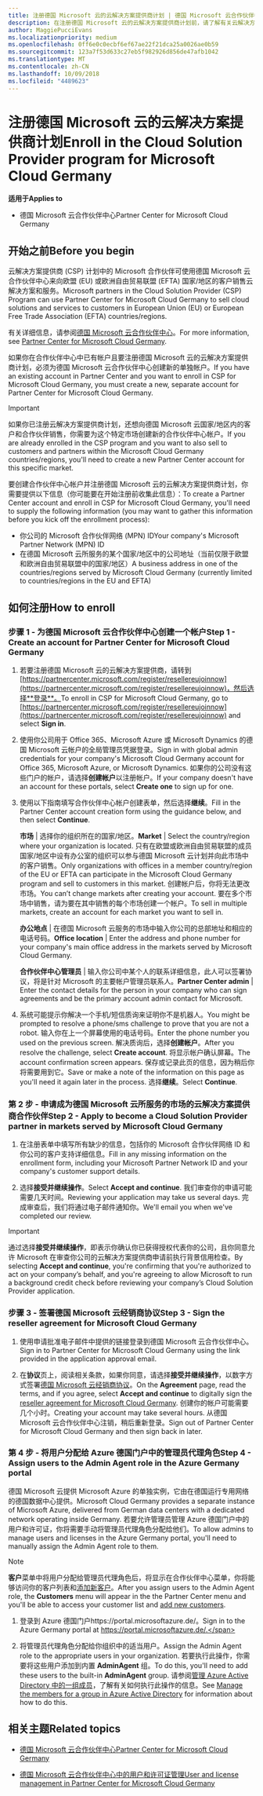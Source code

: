 ```yaml
---
title: 注册德国 Microsoft 云的云解决方案提供商计划 | 德国 Microsoft 云合作伙伴中心
description: 在注册德国 Microsoft 云的云解决方案提供商计划前，请了解有关云解决方案提供商计划要求的详细信息。
author: MaggiePucciEvans
ms.localizationpriority: medium
ms.openlocfilehash: 0ff6e0c0ecbf6ef67ae22f21dca25a0026ae0b59
ms.sourcegitcommit: 123a7f53d633c27eb5f982926d856de47afb1042
ms.translationtype: MT
ms.contentlocale: zh-CN
ms.lasthandoff: 10/09/2018
ms.locfileid: "4489623"
---
```

# <a name="enroll-in-the-cloud-solution-provider-program-for-microsoft-cloud-germany"></a><span data-ttu-id="c2c96-103">注册德国 Microsoft 云的云解决方案提供商计划</span><span class="sxs-lookup"><span data-stu-id="c2c96-103">Enroll in the Cloud Solution Provider program for Microsoft Cloud Germany</span></span>

**<span data-ttu-id="c2c96-104">适用于</span><span class="sxs-lookup"><span data-stu-id="c2c96-104">Applies to</span></span>**

-  <span data-ttu-id="c2c96-105">德国 Microsoft 云合作伙伴中心</span><span class="sxs-lookup"><span data-stu-id="c2c96-105">Partner Center for Microsoft Cloud Germany</span></span>

## <a name="before-you-begin"></a><span data-ttu-id="c2c96-106">开始之前</span><span class="sxs-lookup"><span data-stu-id="c2c96-106">Before you begin</span></span>

<span data-ttu-id="c2c96-107">云解决方案提供商 (CSP) 计划中的 Microsoft 合作伙伴可使用德国 Microsoft 云合作伙伴中心来向欧盟 (EU) 或欧洲自由贸易联盟 (EFTA) 国家/地区的客户销售云解决方案和服务。</span><span class="sxs-lookup"><span data-stu-id="c2c96-107">Microsoft partners in the Cloud Solution Provider (CSP) Program can use Partner Center for Microsoft Cloud Germany to sell cloud solutions and services to customers in European Union (EU) or European Free Trade Association (EFTA) countries/regions.</span></span>

<span data-ttu-id="c2c96-108">有关详细信息，请参阅[德国 Microsoft 云合作伙伴中心](partner-center-for-microsoft-cloud-germany.md)。</span><span class="sxs-lookup"><span data-stu-id="c2c96-108">For more information, see [Partner Center for Microsoft Cloud Germany](partner-center-for-microsoft-cloud-germany.md).</span></span>

<span data-ttu-id="c2c96-109">如果你在合作伙伴中心中已有帐户且要注册德国 Microsoft 云的云解决方案提供商计划，必须为德国 Microsoft 云合作伙伴中心创建新的单独帐户。</span><span class="sxs-lookup"><span data-stu-id="c2c96-109">If you have an existing account in Partner Center and you want to enroll in CSP for Microsoft Cloud Germany, you must create a new, separate account for Partner Center for Microsoft Cloud Germany.</span></span>

> [!IMPORTANT]  
> <span data-ttu-id="c2c96-110">如果你已注册云解决方案提供商计划，还想向德国 Microsoft 云国家/地区内的客户和合作伙伴销售，你需要为这个特定市场创建新的合作伙伴中心帐户。</span><span class="sxs-lookup"><span data-stu-id="c2c96-110">If you are already enrolled in the CSP program and you want to also sell to customers and partners within the Microsoft Cloud Germany countries/regions, you'll need to create a new Partner Center account for this specific market.</span></span>  

<span data-ttu-id="c2c96-111">要创建合作伙伴中心帐户并注册德国 Microsoft 云的云解决方案提供商计划，你需要提供以下信息（你可能要在开始注册前收集此信息）：</span><span class="sxs-lookup"><span data-stu-id="c2c96-111">To create a Partner Center account and enroll in CSP for Microsoft Cloud Germany, you'll need to supply the following information (you may want to gather this information before you kick off the enrollment process):</span></span>

-  <span data-ttu-id="c2c96-112">你公司的 Microsoft 合作伙伴网络 (MPN) ID</span><span class="sxs-lookup"><span data-stu-id="c2c96-112">Your company's Microsoft Partner Network (MPN) ID</span></span> 
-  <span data-ttu-id="c2c96-113">在德国 Microsoft 云所服务的某个国家/地区中的公司地址（当前仅限于欧盟和欧洲自由贸易联盟中的国家/地区）</span><span class="sxs-lookup"><span data-stu-id="c2c96-113">A business address in one of the countries/regions served by Microsoft Cloud Germany (currently limited to countries/regions in the EU and EFTA)</span></span> 

## <a name="how-to-enroll"></a><span data-ttu-id="c2c96-114">如何注册</span><span class="sxs-lookup"><span data-stu-id="c2c96-114">How to enroll</span></span> 

### <a name="step-1---create-an-account-for-partner-center-for-microsoft-cloud-germany"></a><span data-ttu-id="c2c96-115">步骤 1 - 为德国 Microsoft 云合作伙伴中心创建一个帐户</span><span class="sxs-lookup"><span data-stu-id="c2c96-115">Step 1 - Create an account for Partner Center for Microsoft Cloud Germany</span></span> 

1.  <span data-ttu-id="c2c96-116">若要注册德国 Microsoft 云的云解决方案提供商，请转到[https://partnercenter.microsoft.com/register/resellereujoinnow](https://partnercenter.microsoft.com/register/resellereujoinnow)，然后选择**登录**。</span><span class="sxs-lookup"><span data-stu-id="c2c96-116">To enroll in CSP for Microsoft Cloud Germany, go to [https://partnercenter.microsoft.com/register/resellereujoinnow](https://partnercenter.microsoft.com/register/resellereujoinnow) and select **Sign in**.</span></span> 

2.  <span data-ttu-id="c2c96-117">使用你公司用于 Office 365、Microsoft Azure 或 Microsoft Dynamics 的德国 Microsoft 云帐户的全局管理员凭据登录。</span><span class="sxs-lookup"><span data-stu-id="c2c96-117">Sign in with global admin credentials for your company's Microsoft Cloud Germany account for Office 365, Microsoft Azure, or Microsoft Dynamics.</span></span> <span data-ttu-id="c2c96-118">如果你的公司没有这些门户的帐户，请选择**创建帐户**以注册帐户。</span><span class="sxs-lookup"><span data-stu-id="c2c96-118">If your company doesn't have an account for these portals, select **Create one** to sign up for one.</span></span>

3.  <span data-ttu-id="c2c96-119">使用以下指南填写合作伙伴中心帐户创建表单，然后选择**继续**。</span><span class="sxs-lookup"><span data-stu-id="c2c96-119">Fill in the Partner Center account creation form using the guidance below, and then select **Continue**.</span></span>   

    <span data-ttu-id="c2c96-120">**市场** | 选择你的组织所在的国家/地区。</span><span class="sxs-lookup"><span data-stu-id="c2c96-120">**Market** | Select the country/region where your organization is located.</span></span> <span data-ttu-id="c2c96-121">只有在欧盟或欧洲自由贸易联盟的成员国家/地区中设有办公室的组织可以参与德国 Microsoft 云计划并向此市场中的客户销售。</span><span class="sxs-lookup"><span data-stu-id="c2c96-121">Only organizations with offices in a member country/region of the EU or EFTA can participate in the Microsoft Cloud Germany program and sell to customers in this market.</span></span> <span data-ttu-id="c2c96-122">创建帐户后，你将无法更改市场。</span><span class="sxs-lookup"><span data-stu-id="c2c96-122">You can’t change markets after creating your account.</span></span> <span data-ttu-id="c2c96-123">要在多个市场中销售，请为要在其中销售的每个市场创建一个帐户。</span><span class="sxs-lookup"><span data-stu-id="c2c96-123">To sell in multiple markets, create an account for each market you want to sell in.</span></span>

    <span data-ttu-id="c2c96-124">**办公地点** | 在德国 Microsoft 云服务的市场中输入你公司的总部地址和相应的电话号码。</span><span class="sxs-lookup"><span data-stu-id="c2c96-124">**Office location** | Enter the address and phone number for your company's main office address in the markets served by Microsoft Cloud Germany.</span></span>

    <span data-ttu-id="c2c96-125">**合作伙伴中心管理员** | 输入你公司中某个人的联系详细信息，此人可以签署协议，将是针对 Microsoft 的主要帐户管理员联系人。</span><span class="sxs-lookup"><span data-stu-id="c2c96-125">**Partner Center admin** | Enter the contact details for the person in your company who can sign agreements and be the primary account admin contact for Microsoft.</span></span> 

4.  <span data-ttu-id="c2c96-126">系统可能提示你解决一个手机/短信质询来证明你不是机器人。</span><span class="sxs-lookup"><span data-stu-id="c2c96-126">You might be prompted to resolve a phone/sms challenge to prove that you are not a robot.</span></span> <span data-ttu-id="c2c96-127">输入你在上一个屏幕使用的电话号码。</span><span class="sxs-lookup"><span data-stu-id="c2c96-127">Enter the phone number you used on the previous screen.</span></span> <span data-ttu-id="c2c96-128">解决质询后，选择**创建帐户**。</span><span class="sxs-lookup"><span data-stu-id="c2c96-128">After you resolve the challenge, select **Create account**.</span></span> <span data-ttu-id="c2c96-129">将显示帐户确认屏幕。</span><span class="sxs-lookup"><span data-stu-id="c2c96-129">The account confirmation screen appears.</span></span> <span data-ttu-id="c2c96-130">保存或记录此页的信息，因为稍后你将需要用到它。</span><span class="sxs-lookup"><span data-stu-id="c2c96-130">Save or make a note of the information on this page as you'll need it again later in the process.</span></span> <span data-ttu-id="c2c96-131">选择**继续**。</span><span class="sxs-lookup"><span data-stu-id="c2c96-131">Select **Continue**.</span></span>

### <a name="step-2---apply-to-become-a-cloud-solution-provider-partner-in-markets-served-by-microsoft-cloud-germany"></a><span data-ttu-id="c2c96-132">第 2 步 - 申请成为德国 Microsoft 云所服务的市场的云解决方案提供商合作伙伴</span><span class="sxs-lookup"><span data-stu-id="c2c96-132">Step 2 - Apply to become a Cloud Solution Provider partner in markets served by Microsoft Cloud Germany</span></span> 

1.  <span data-ttu-id="c2c96-133">在注册表单中填写所有缺少的信息，包括你的 Microsoft 合作伙伴网络 ID 和你公司的客户支持详细信息。</span><span class="sxs-lookup"><span data-stu-id="c2c96-133">Fill in any missing information on the enrollment form, including your Microsoft Partner Network ID and your company's customer support details.</span></span> 

2.  <span data-ttu-id="c2c96-134">选择**接受并继续操作**。</span><span class="sxs-lookup"><span data-stu-id="c2c96-134">Select **Accept and continue**.</span></span> <span data-ttu-id="c2c96-135">我们审查你的申请可能需要几天时间。</span><span class="sxs-lookup"><span data-stu-id="c2c96-135">Reviewing your application may take us several days.</span></span> <span data-ttu-id="c2c96-136">完成审查后，我们将通过电子邮件通知你。</span><span class="sxs-lookup"><span data-stu-id="c2c96-136">We'll email you when we've completed our review.</span></span>

> [!IMPORTANT]  
> <span data-ttu-id="c2c96-137">通过选择**接受并继续操作**，即表示你确认你已获得授权代表你的公司，且你同意允许 Microsoft 在审查你公司的云解决方案提供商申请前执行背景信用检查。</span><span class="sxs-lookup"><span data-stu-id="c2c96-137">By selecting **Accept and continue**, you're confirming that you're authorized to act on your company’s behalf, and you're agreeing to allow Microsoft to run a background credit check before reviewing your company’s Cloud Solution Provider application.</span></span>

### <a name="step-3---sign-the-reseller-agreement-for-microsoft-cloud-germany"></a><span data-ttu-id="c2c96-138">步骤 3 - 签署德国 Microsoft 云经销商协议</span><span class="sxs-lookup"><span data-stu-id="c2c96-138">Step 3 - Sign the reseller agreement for Microsoft Cloud Germany</span></span> 

1. <span data-ttu-id="c2c96-139">使用申请批准电子邮件中提供的链接登录到德国 Microsoft 云合作伙伴中心。</span><span class="sxs-lookup"><span data-stu-id="c2c96-139">Sign in to Partner Center for Microsoft Cloud Germany using the link provided in the application approval email.</span></span> 

2. <span data-ttu-id="c2c96-140">在**协议**页上，阅读相关条款，如果你同意，请选择**接受并继续操作**，以数字方式签署[德国 Microsoft 云经销商协议](https://go.microsoft.com/fwlink/p/?linkid=831385)。</span><span class="sxs-lookup"><span data-stu-id="c2c96-140">On the **Agreement** page, read the terms, and if you agree, select **Accept and continue** to digitally sign the [reseller agreement for Microsoft Cloud Germany](https://go.microsoft.com/fwlink/p/?linkid=831385).</span></span> <span data-ttu-id="c2c96-141">创建你的帐户可能需要几个小时。</span><span class="sxs-lookup"><span data-stu-id="c2c96-141">Creating your account may take several hours.</span></span> <span data-ttu-id="c2c96-142">从德国 Microsoft 云合作伙伴中心注销，稍后重新登录。</span><span class="sxs-lookup"><span data-stu-id="c2c96-142">Sign out of Partner Center for Microsoft Cloud Germany and then sign back in later.</span></span>

### <a name="step-4---assign-users-to-the-admin-agent-role-in-the-azure-germany-portal"></a><span data-ttu-id="c2c96-143">第 4 步 - 将用户分配给 Azure 德国门户中的管理员代理角色</span><span class="sxs-lookup"><span data-stu-id="c2c96-143">Step 4 - Assign users to the Admin Agent role in the Azure Germany portal</span></span> 

<span data-ttu-id="c2c96-144">德国 Microsoft 云提供 Microsoft Azure 的单独实例，它由在德国运行专用网络的德国数据中心提供。</span><span class="sxs-lookup"><span data-stu-id="c2c96-144">Microsoft Cloud Germany provides a separate instance of Microsoft Azure, delivered from German data centers with a dedicated network operating inside Germany.</span></span> <span data-ttu-id="c2c96-145">若要允许管理员管理 Azure 德国门户中的用户和许可证，你将需要手动将管理员代理角色分配给他们。</span><span class="sxs-lookup"><span data-stu-id="c2c96-145">To allow admins to manage users and licenses in the Azure Germany portal, you'll need to manually assign the Admin Agent role to them.</span></span>

> [!NOTE]  
> <span data-ttu-id="c2c96-146">**客户**菜单中将用户分配给管理员代理角色后，将显示在合作伙伴中心菜单，你将能够访问你的客户列表和[添加新客户](add-a-new-customer.md)。</span><span class="sxs-lookup"><span data-stu-id="c2c96-146">After you assign users to the Admin Agent role, the **Customers** menu will appear in the the Partner Center menu and you'll be able to access your customer list and [add new customers](add-a-new-customer.md).</span></span>   

1.  <span data-ttu-id="c2c96-147">登录到 Azure 德国门户https://portal.microsoftazure.de/。</span><span class="sxs-lookup"><span data-stu-id="c2c96-147">Sign in to the Azure Germany portal at https://portal.microsoftazure.de/.</span></span>

2.  <span data-ttu-id="c2c96-148">将管理员代理角色分配给你组织中的适当用户。</span><span class="sxs-lookup"><span data-stu-id="c2c96-148">Assign the Admin Agent role to the appropriate users in your organization.</span></span> <span data-ttu-id="c2c96-149">若要执行此操作，你需要将这些用户添加到内置 **AdminAgent** 组。</span><span class="sxs-lookup"><span data-stu-id="c2c96-149">To do this, you'll need to add these users to the built-in **AdminAgent** group.</span></span> <span data-ttu-id="c2c96-150">请参阅[管理 Azure Active Directory 中的一组成员](https://docs.microsoft.com/azure/active-directory/active-directory-groups-members-azure-portal)，了解有关如何执行此操作的信息。</span><span class="sxs-lookup"><span data-stu-id="c2c96-150">See [Manage the members for a group in Azure Active Directory](https://docs.microsoft.com/azure/active-directory/active-directory-groups-members-azure-portal) for information about how to do this.</span></span>
 

## <a name="related-topics"></a><span data-ttu-id="c2c96-151">相关主题</span><span class="sxs-lookup"><span data-stu-id="c2c96-151">Related topics</span></span>

-  [<span data-ttu-id="c2c96-152">德国 Microsoft 云合作伙伴中心</span><span class="sxs-lookup"><span data-stu-id="c2c96-152">Partner Center for Microsoft Cloud Germany</span></span>](partner-center-for-microsoft-cloud-germany.md)

-  [<span data-ttu-id="c2c96-153">德国 Microsoft 云合作伙伴中心中的用户和许可证管理</span><span class="sxs-lookup"><span data-stu-id="c2c96-153">User and license management in Partner Center for Microsoft Cloud Germany</span></span>](user-management-in-partner-center-for-microsoft-cloud-germany.md)


